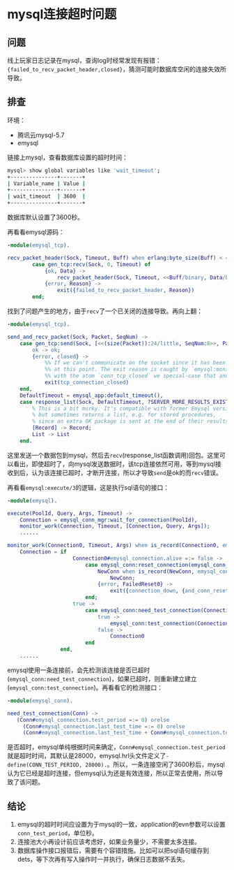 # mysql连接超时问题

## 问题
线上玩家日志记录在mysql，查询log时经常发现有报错：`{failed_to_recv_packet_header,closed}`，猜测可能时数据库空闲的连接失效所导致。

## 排查
环境：
+ 腾讯云mysql-5.7
+ emysql

链接上mysql，查看数据库设置的超时时间：
```bash
mysql> show global variables like 'wait_timeout';
+---------------+-------+
| Variable_name | Value |
+---------------+-------+
| wait_timeout  | 3600  |
+---------------+-------+
```

数据库默认设置了3600秒。

再看看emysql源码：
```erlang
-module(emysql_tcp).

recv_packet_header(Sock, Timeout, Buff) when erlang:byte_size(Buff) < 4 ->
        case gen_tcp:recv(Sock, 0, Timeout) of
            {ok, Data} ->
                recv_packet_header(Sock, Timeout, <<Buff/binary, Data/binary>>);
            {error, Reason} ->
                exit({failed_to_recv_packet_header, Reason})
        end;
```

找到了问题产生的地方，由于`recv`了一个已关闭的连接导致。再向上翻：
```erlang
-module(emysql_tcp).

send_and_recv_packet(Sock, Packet, SeqNum) ->
    case gen_tcp:send(Sock, [<<(size(Packet)):24/little, SeqNum:8>>, Packet]) of
        ok -> ok;
        {error, closed} ->
            %% If we can't communicate on the socket since it has been closed, we exit the process
            %% at this point. The exit reason is caught by `emysql:monitor_work/3` and since it is
            %% with the atom `conn_tcp_closed` we special-case that and rehandle it properly
            exit(tcp_connection_closed)
    end,
    DefaultTimeout = emysql_app:default_timeout(),
    case response_list(Sock, DefaultTimeout, ?SERVER_MORE_RESULTS_EXIST) of
        % This is a bit murky. It's compatible with former Emysql versions
        % but sometimes returns a list, e.g. for stored procedures,
        % since an extra OK package is sent at the end of their results.
        [Record] -> Record;
        List -> List
    end.
```

这里发送一个数据包到mysql，然后去`recv`(response_list函数调用)回包。这里可以看出，即使超时了，向mysql发送数据时，该tcp连接依然可用，等到mysql接收到后，认为该连接已超时，才断开连接，所以才导致`send`是ok的而`recv`错误。

再看看`emysql:execute/3`的逻辑，这是执行sql语句的接口：
```erlang
-module(emysql).

execute(PoolId, Query, Args, Timeout) ->
    Connection = emysql_conn_mgr:wait_for_connection(PoolId),
    monitor_work(Connection, Timeout, [Connection, Query, Args]);
    ......

monitor_work(Connection0, Timeout, Args) when is_record(Connection0, emysql_connection) ->
    Connection = if
                     Connection0#emysql_connection.alive =:= false ->
                         case emysql_conn:reset_connection(emysql_conn_mgr:pools(), Connection0, keep) of
                             NewConn when is_record(NewConn, emysql_connection) ->
                                 NewConn;
                             {error, FailedReset0} ->
                                 exit({connection_down, {and_conn_reset_failed, FailedReset0}})
                         end;
                     true ->
                         case emysql_conn:need_test_connection(Connection0) of %% 问题所在
                             true ->
                                 emysql_conn:test_connection(Connection0, keep);
                             false ->
                                 Connection0
                         end
                 end,
    ......
```

emysql使用一条连接前，会先检测该连接是否已超时(`emysql_conn:need_test_connection`)，如果已超时，则重新建立建立(`emysql_conn:test_connection`)。再看看它的检测接口：

```erlang
-module(emysql_conn).

need_test_connection(Conn) ->
   (Conn#emysql_connection.test_period =:= 0) orelse
     (Conn#emysql_connection.last_test_time =:= 0) orelse
     (Conn#emysql_connection.last_test_time + Conn#emysql_connection.test_period < now_seconds()).
```

是否超时，emysql单纯根据时间来确定，`Conn#emysql_connection.test_period`就是超时时间，其默认是28000，emysql.hrl头文件定义了`-define(CONN_TEST_PERIOD, 28000).`。所以，一条连接空闲了3600秒后，mysql认为它已经是超时连接，但emysql认为还是有效连接，所以正常去使用，所以导致了该问题。


## 结论

1. emysql的超时时间应设置为于mysql的一致，application的evn参数可以设置`conn_test_period`，单位秒。
2. 连接池大小再设计前应该考虑好，如果业务量少，不需要太多连接。
3. 数据库操作接口报错后，需要有个容错措施。比如可以把sql语句缓存到dets，等下次再有写入操作时一并执行，确保日志数据不丢失。
